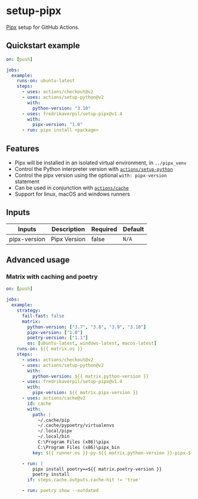 # setup-pipx

[Pipx](https://github.com/pypa/pipx) setup for GitHub Actions.

## Quickstart example

```yaml
on: [push]

jobs:
  example:
    runs-on: ubuntu-latest
    steps:
      - uses: actions/checkout@v2
      - uses: actions/setup-python@v2
        with:
          python-version: "3.10"
      - uses: fredrikaverpil/setup-pipx@v1.4
        with:
          pipx-version: "1.0"
      - run: pipx install <package>
```

## Features

- Pipx will be installed in an isolated virtual environment, in `../pipx_venv`
- Control the Python interpreter version with [`actions/setup-python`](https://github.com/actions/setup-python)
- Control the pipx version using the optional `with: pipx-version` statement
- Can be used in conjunction with [`actions/cache`](https://github.com/actions/cache)
- Support for linux, macOS and windows runners

## Inputs

| Inputs       | Description  | Required | Default |
| ------------ | ------------ | -------- | ------- |
| pipx-version | Pipx Version | false    | `N/A`   |

## Advanced usage

### Matrix with caching and poetry

```yaml
on: [push]

jobs:
  example:
    strategy:
      fail-fast: false
      matrix:
        python-version: ["3.7", "3.8", "3.9", "3.10"]
        pipx-version: ["1.0"]
        poetry-version: ["1.1"]
        os: [ubuntu-latest, windows-latest, macos-latest]
    runs-on: ${{ matrix.os }}
    steps:
      - uses: actions/checkout@v2
      - uses: actions/setup-python@v2
        with:
          python-version: ${{ matrix.python-version }}
      - uses: fredrikaverpil/setup-pipx@v1.4
        with:
          pipx-version: ${{ matrix.pipx-version }}
      - uses: actions/cache@v2
        id: cache
        with:
          path: |
            ~/.cache/pip
            ~/.cache/pypoetry/virtualenvs
            ~/.local/pipx
            ~/.local/bin
            C:\Program Files (x86)\pipx
            C:\Program Files (x86)\pipx_bin
          key: ${{ runner.os }}-py-${{ matrix.python-version }}-pipx-${{ matrix.pipx-version }}-poetry-${{ matrix.poetry-version }}-${{ hashFiles('poetry.lock') }}

      - run: |
          pipx install poetry==${{ matrix.poetry-version }}
          poetry install
        if: steps.cache.outputs.cache-hit != 'true'

      - run: poetry show --outdated
```
